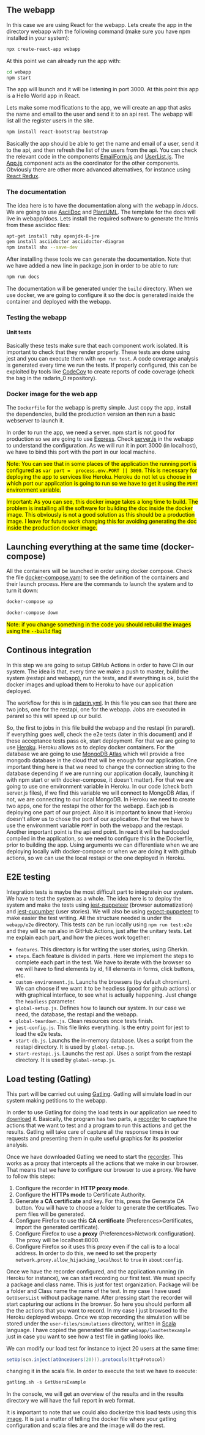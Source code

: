 ## The webapp
In this case we are using React for the webapp. Lets create the app in the directory webapp with the following command (make sure you have npm installed in your system):
```bash
npx create-react-app webapp
```
At this point we can already run the app with:
```bash
cd webapp
npm start
```
The app will launch and it will be listening in port 3000. At this point this app is a Hello World app in React.

Lets make some modifications to the app, we will create an app that asks the name and email to the user and send it to an api rest. The webapp will list all the register users in the site.

```bash
npm install react-bootstrap bootstrap
```

Basically the app should be able to get the name and email of a user, send it to the api, and then refresh the list of the users from the api. You can check the relevant code in the components [EmailForm.js](webapp/src/components/EmailForm.js) and [UserList.js](webapp/src/components/UserList.js). The [App.js](webapp/src/App.js) component acts as the coordinator for the other components. Obviously there are other more advanced alternatives, for instance using [React Redux](https://react-redux.js.org/).

### The documentation
The idea here is to have the documentation along with the webapp in /docs. We are going to use [AsciiDoc](https://asciidoc.org/) and [PlantUML](https://plantuml.com). The template for the docs will live in webapp/docs. Lets install the required software to generate the htmls from these asciidoc files:

```bash
apt-get install ruby openjdk-8-jre
gem install asciidoctor asciidoctor-diagram
npm install shx --save-dev
```
After installing these tools we can generate the documentation. Note that we have added a new line in package.json in order to be able to run:
```bash
npm run docs
```
The documentation will be generated under the `build` directory. When we use docker, we are going to configure it so the doc is generated inside the container and deployed with the webapp.

### Testing the webapp

#### Unit tests
Basically these tests make sure that each component work isolated. It is important to check that they render properly. These tests are done using jest and you can execute them with `npm run test`. A code coverage analysis is generated every time we run the tests. If properly configured, this can be exploited by tools like [CodeCov](https://about.codecov.io/) to create reports of code coverage (check the bag in the radarin_0 repository).

### Docker image for the web app
The `Dockerfile` for the webapp is pretty simple. Just copy the app, install the dependencies, build the production version an then run a basic webserver to launch it. 

In order to run the app, we need a server. npm start is not good for production so we are going to use [Express](https://expressjs.com/es/). Check [server.js](webapp/server.js) in the webapp to understand the configuration. As we will run it in port 3000 (in localhost), we have to bind this port with the port in our local machine.

<mark>Note: You can see that in some places of the application the running port is configured as `var port =  process.env.PORT || 3000`. This is necessary for deploying the app to services like Heroku. Heroku do not let us choose in which port our application is going to run so we have to get it using the `PORT` environment variable.</mark>

<mark>Important: As you can see, this docker image takes a long time to build. The problem is installing all the software for building the doc inside the docker image. This obviously is not a good solution as this should be a production image. I leave for future work changing this for avoiding generating the doc inside the production docker image.</mark>

## Launching everything at the same time (docker-compose)
All the containers will be launched in order using docker compose. Check the file [docker-compose.yaml](docker-compose.yaml) to see the definition of the containers and their launch process. Here are the commands to launch the system and to turn it down:
```bash
docker-compose up
```
```bash
docker-compose down
```
<mark>Note: if you change something in the code you should rebuild the images using the `--build` flag</mark>

## Continous integration
In this step we are going to setup GitHub Actions in order to have CI in our system. The idea is that, every time we make a push to master, build the system (restapi and webapp), run the tests, and if everything is ok, build the docker images and upload them to Heroku to have our application deployed.

The workflow for this is in [radarin.yml](.github/workflow/radarin.yml). In this file you can see that there are two jobs, one for the restapi, one for the webapp. Jobs are executed in pararel so this will speed up our build.

So, the first to jobs in this file build the webapp and the restapi (in pararel). If everything goes well, check the e2e tests (later in this document) and if these acceptance tests pass ok, start deployment. For that we are going to use [Heroku](heroku.com). Heroku allows as to deploy docker containers. For the database we are going to use [MongoDB Atlas](https://www.mongodb.com/cloud/atlas) which will provide a free mongodb database in the cloud that will be enough for our application.
One important thing here is that we need to change the connection string to the database depending if we are running our application (locally, launching it with npm start or with docker-compose, it doesn't matter). For that we are going to use one environment variable in Heroku. In our code (check both server.js files), if we find this variable we will connect to MongoDB Atlas, if not, we are connecting to our local MongoDB.
In Heroku we need to create two apps, one for the restapi the other for the webapp. Each job is deploying one part of our project. 
Also it is important to know that Heroku doesn't allow us to chose the port of our application. For that we have to use the environment variable `PORT` in both the webapp and the restapi.
Another important point is the api end point. In react it will be hardcoded compiled in the application, so we need to configure this in the Dockerfile, prior to building the app. Using arguments we can differentiate when we are deploying locally with docker-compose or when we are doing it with github actions, so we can use the local restapi or the one deployed in Heroku.

## E2E testing
Integration tests is maybe the most difficult part to integratein our system. We have to test the system as a whole. The idea here is to deploy the system and make the tests using [jest-puppeteer](https://github.com/smooth-code/jest-puppeteer) (browser automatization) and [jest-cucumber](https://www.npmjs.com/package/jest-cucumber) (user stories). We will also be using [expect-puppeteer](https://www.npmjs.com/package/expect-puppeteer) to make easier the test writing. All the structure needed is under the `webapp/e2e` directory. This tests can be run locally using `npm run test:e2e` and they will be run also in GitHub Actions, just after the unitary tests. Let me explain each part, and how the pieces work together:
-   `features`. This directory is for writing the user stories, using Gherkin.
-   `steps`. Each feature is divided in parts. Here we implement the steps to complete each part in the test. We have to iterate with the browser so we will have to find elements by id, fill elements in forms, click buttons, etc.
-   `custom-environment.js`. Launchs the browsers (by default chromium). We can choose if we want it to be headless (good for github actions) or with graphical interface, to see what is actually happening. Just change the `headless` parameter.
-   `global-setup.js`. Defines how to launch our system. In our case we need, the database, the restapi and the webapp.
-   `global-teardown.js`. Clean resources once tests finish.
-   `jest-config.js`. This file links everything. Is the entry point for jest to load the e2e tests.
-   `start-db.js`. Launchs the in-memory database. Uses a script from the restapi directory. It is used by `global-setup.js`.
-   `start-restapi.js`. Launchs the rest api. Uses a script from the restapi directory. It is used by `global-setup.js`.

## Load testing (Gatling)
This part will be carried out using [Gatling](https://gatling.io/). Gatling will simulate load in our system making petitions to the webapp.

In order to use Gatling for doing the load tests in our application we need to [download](https://gatling.io/open-source/start-testing/) it. Basically, the program has two parts, a [recorder](https://gatling.io/docs/current/http/recorder) to capture the actions that we want to test and a program to run this actions and get the results. Gatling will take care of capture all the response times in our requests and presenting them in quite useful graphics for its posterior analysis.

Once we have downloaded Gatling we need to start the [recorder](https://gatling.io/docs/current/http/recorder). This works as a proxy that intercepts all the actions that we make in our browser. That means that we have to configure our browser to use a proxy. We have to follow this steps:

1.  Configure the recorder in **HTTP proxy mode**.
2.  Configure the **HTTPs mode** to Certificate Authority.
3.  Generate a **CA certificate** and key. For this, press the Generate CA button. You will have to choose a folder to generate the certificates. Two pem files will be generated.
4.  Configure Firefox to use this **CA certificate** (Preferences>Certificates, import the generated certificate).
5.  Configure Firefox to use a **proxy** (Preferences>Network configuration). The proxy will be localhost:8000.
6.  Configure Firefox so it uses this proxy even if the call is to a local address. In order to do this, we need to set the property `network.proxy.allow_hijacking_localhost` to `true` in `about:config`. 

Once we have the recorder configured, and the application running (in Heroku for instance), we can start recording our first test. We must specify a package and class name. This is just for test organization. Package will be a folder and Class name the name of the test. In my case I have used `GetUsersList` without package name. After pressing start the recorder will start capturing our actions in the browser. So here you should perform all the the actions that you want to record. In my case I just browsed to the Heroku deployed webapp. Once we stop recording the simulation will be stored under the `user-files/simulations` directory, written in [Scala](https://www.scala-lang.org/) language. I have copied the generated file under `webapp/loadtestexample` just in case you want to see how a test file in gatling looks like.

We can modify our load test for instance to inject 20 users at the same time:
```scala
setUp(scn.inject(atOnceUsers(20))).protocols(httpProtocol)
```
changing it in the scala file.
In order to execute the test we have to execute:
```scala
gatling.sh -s GetUsersExample
```

In the console, we will get an overview of the results and in the results directory we will have the full report in web format.

It is important to note that we could also dockerize this load tests using this [image](https://hub.docker.com/r/denvazh/gatling). It is just a matter of telling the docker file where your gatling configuration and scala files are and the image will do the rest.